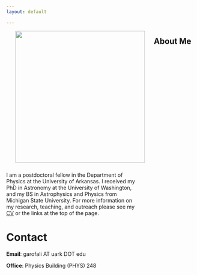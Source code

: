 ```yaml
---
layout: default

---
```




<p style="
	float: left;
	margin: 0 24px  24px;
">
<img src="../images/garofali.jpg" height="352px" width="345px">
</p>

## About Me
<p style='text-align: left; padding-right: 150px'>
I am a postdoctoral fellow in the Department of Physics at the University of Arkansas. I received my PhD in Astronomy at the University of Washington, and my BS in Astrophysics and Physics from Michigan State University. For more information on my research, teaching, and outreach please see my <a href="docs/garofali_CV.pdf">CV</a> or the links at the top of the page.</p>

# Contact

**Email**: garofali AT uark DOT edu

**Office**: Physics Building (PHYS) 248
